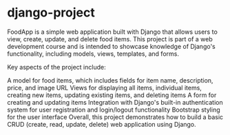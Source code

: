 # django-project

FoodApp is a simple web application built with Django that allows users to view, create, update, and delete food items. This project is part of a web development course and is intended to showcase knowledge of Django's functionality, including models, views, templates, and forms.

Key aspects of the project include:

A model for food items, which includes fields for item name, description, price, and image URL
Views for displaying all items, individual items, creating new items, updating existing items, and deleting items
A form for creating and updating items
Integration with Django's built-in authentication system for user registration and login/logout functionality
Bootstrap styling for the user interface
Overall, this project demonstrates how to build a basic CRUD (create, read, update, delete) web application using Django.
